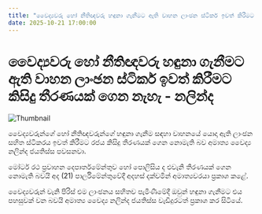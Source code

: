 ```yaml
---
title: "වෛද්‍යවරු හෝ නීතිඥවරු හඳුනා ගැනීමට ඇති වාහන ලාංඡන ස්ටිකර් ඉවත් කිරීමට කිසිදු තීරණයක් ගෙන නැහැ - නලින්ද"
date: 2025-10-21 17:00:00
---
```


# වෛද්‍යවරු හෝ නීතිඥවරු හඳුනා ගැනීමට ඇති වාහන ලාංඡන ස්ටිකර් ඉවත් කිරීමට කිසිදු තීරණයක් ගෙන නැහැ - නලින්ද

![Thumbnail](https://helakuru.sgp1.cdn.digitaloceanspaces.com/esana/images/lib/doctor-jkl.jpg)

වෛද්‍යවරුන්ගේ හෝ නීතිඥවරුන්ගේ හඳුනා ගැනීම සඳහා වාහනයේ යොදා ඇති ලාංඡන සහිත ස්ටිකරය ඉවත් කිරීමට රජය කිසිදු තීරණයක් ගෙන නොමැති බව අමාත්‍ය වෛද්‍ය නලින්ද ජයතිස්ස පවසනවා.

මෝටර් රථ ප්‍රවාහන දෙපාර්තමේන්තුව හෝ පොලිසිය ද එවැනි තීරණයක් ගෙන නොමැති බවයි අද (21) පාර්ලිමේන්තුවේදී අදහස් දක්වමින් අමාත්‍යවරයා ප්‍රකාශ කළේ.

වෛද්‍යවරුන් වැනි පිරිස් එම ලාංඡනය සහිතව පැමිණීමේදී ඔවුන් හඳුනා ගැනීමට එය පහසුවක් වන බවයි අමාත්‍ය වෛද්‍ය නලින්ද ජයතිස්ස වැඩිදුරටත් ප්‍රකාශ කර සිටියේ.

